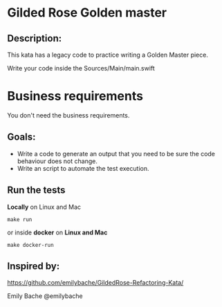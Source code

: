 # Gilded Rose Golden master

## Description:
This kata has a legacy code to practice writing a Golden Master piece.

Write your code inside the Sources/Main/main.swift

# Business requirements
You don't need the business requirements.

## Goals:
- Write a code to generate an output that you need to be sure the code behaviour does not change.
- Write an script to automate the test execution.

## Run the tests

**Locally** on Linux and Mac

    make run

or inside **docker** on **Linux and Mac**

    make docker-run

    
## Inspired by:
https://github.com/emilybache/GildedRose-Refactoring-Kata/

Emily Bache @emilybache